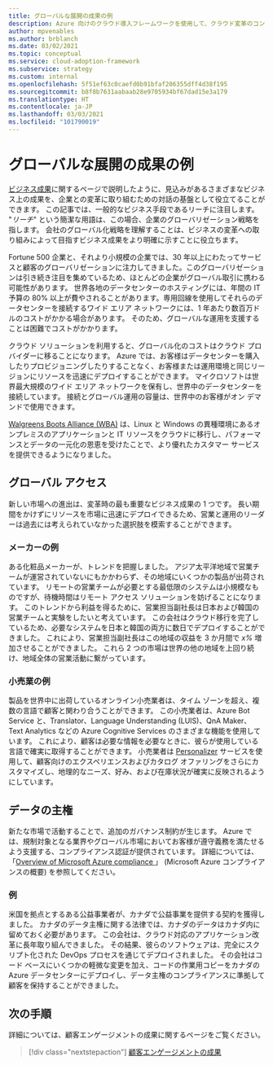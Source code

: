 ```yaml
---
title: グローバルな展開の成果の例
description: Azure 向けのクラウド導入フレームワークを使用して、クラウド変革のコンテキストにおけるグローバルな展開の成果を理解します。
author: mpvenables
ms.author: brblanch
ms.date: 03/02/2021
ms.topic: conceptual
ms.service: cloud-adoption-framework
ms.subservice: strategy
ms.custom: internal
ms.openlocfilehash: 5f51ef63c0caefd0b91bfaf206355dff4d38f195
ms.sourcegitcommit: b8f8b7631aabaab28e9705934bf67dad15e3a179
ms.translationtype: HT
ms.contentlocale: ja-JP
ms.lasthandoff: 03/03/2021
ms.locfileid: "101790019"
---
```

<!-- cSpell:ignore Personalizer -->
<!-- docutune:ignore "global reach" -->

# <a name="examples-of-global-reach-outcomes"></a>グローバルな展開の成果の例

[ビジネス成果](./index.md)に関するページで説明したように、見込みがあるさまざまなビジネス上の成果を、企業との変革に取り組むための対話の基盤として役立てることができます。 この記事では、一般的なビジネス手段であるリーチに注目します。 "*リーチ*" という簡潔な用語は、この場合、企業のグローバリゼーション戦略を指します。 会社のグローバル化戦略を理解することは、ビジネスの変革への取り組みによって目指すビジネス成果をより明確に示すことに役立ちます。

Fortune 500 企業と、それより小規模の企業では、30 年以上にわたってサービスと顧客のグローバリゼーションに注力してきました。このグローバリゼーションは引き続き注目を集めているため、ほとんどの企業がグローバル取引に携わる可能性があります。 世界各地のデータセンターのホスティングには、年間の IT 予算の 80% 以上が費やされることがあります。専用回線を使用してそれらのデータセンターを接続するワイド エリア ネットワークには、1 年あたり数百万ドルのコストがかかる場合があります。 そのため、グローバルな運用を支援することは困難でコストがかかります。

クラウド ソリューションを利用すると、グローバル化のコストはクラウド プロバイダーに移ることになります。 Azure では、お客様はデータセンターを購入したりプロビジョニングしたりすることなく、お客様または運用環境と同じリージョンにリソースを迅速にデプロイすることができます。 マイクロソフトは世界最大規模のワイド エリア ネットワークを保有し、世界中のデータセンターを接続しています。 接続とグローバル運用の容量は、世界中のお客様がオン デマンドで使用できます。

[Walgreens Boots Alliance (WBA)](https://customers.microsoft.com/story/792289-walgreens-boots-alliance-retailers-azure-sap-migration) は、Linux と Windows の異種環境にあるオンプレミスのアプリケーションと IT リソースをクラウドに移行し、パフォーマンスとデータの一元化の恩恵を受けたことで、より優れたカスタマー サービスを提供できるようになりました。

## <a name="global-access"></a>グローバル アクセス

新しい市場への進出は、変革時の最も重要なビジネス成果の 1 つです。 長い期間をかけずにリソースを市場に迅速にデプロイできるため、営業と運用のリーダーは過去には考えられていなかった選択肢を模索することができます。

### <a name="manufacturing-example"></a>メーカーの例

ある化粧品メーカーが、トレンドを把握しました。 アジア太平洋地域で営業チームが運営されていないにもかかわらず、その地域にいくつかの製品が出荷されています。 リモートの営業チームが必要とする最低限のシステムは小規模なものですが、待機時間はリモート アクセス ソリューションを妨げることになります。 このトレンドから利益を得るために、営業担当副社長は日本および韓国の営業チームと実験をしたいと考えています。 この会社はクラウド移行を完了しているため、必要なシステムを日本と韓国の両方に数日でデプロイすることができました。 これにより、営業担当副社長はこの地域の収益を 3 か月間で *x%* 増加させることができました。 これら 2 つの市場は世界の他の地域を上回り続け、地域全体の営業活動に繋がっています。

### <a name="retail-example"></a>小売業の例

製品を世界中に出荷しているオンライン小売業者は、タイム ゾーンを超え、複数の言語で顧客と関わり合うことができます。 この小売業者は、Azure Bot Service と、Translator、Language Understanding (LUIS)、QnA Maker、Text Analytics などの Azure Cognitive Services のさまざまな機能を使用しています。 これにより、顧客は必要な情報を必要なときに、彼らが使用している言語で確実に取得することができます。 小売業者は [Personalizer](https://azure.microsoft.com/services/cognitive-services/personalizer/) サービスを使用して、顧客向けのエクスペリエンスおよびカタログ オファリングをさらにカスタマイズし、地理的なニーズ、好み、および在庫状況が確実に反映されるようにしています。

## <a name="data-sovereignty"></a>データの主権

新たな市場で活動することで、追加のガバナンス制約が生じます。 Azure では、規制対象となる業界やグローバル市場においてお客様が遵守義務を満たせるよう支援する、コンプライアンス認証が提供されています。 詳細については、「[Overview of Microsoft Azure compliance ](https://azure.microsoft.com/overview/trusted-cloud/compliance)」 (Microsoft Azure コンプライアンスの概要) を参照してください。

### <a name="example"></a>例

米国を拠点とするある公益事業者が、カナダで公益事業を提供する契約を獲得しました。 カナダのデータ主権に関する法律では、カナダのデータはカナダ内に留めておく必要があります。 この会社は、クラウド対応のアプリケーション改革に長年取り組んできました。 その結果、彼らのソフトウェアは、完全にスクリプト化された DevOps プロセスを通じてデプロイされました。 その会社はコード ベースにいくつかの軽微な変更を加え、コードの作業用コピーをカナダの Azure データセンターにデプロイし、データ主権のコンプライアンスに準拠して顧客を保持することができました。

## <a name="next-steps"></a>次の手順

詳細については、顧客エンゲージメントの成果に関するページをご覧ください。

> [!div class="nextstepaction"]
> [顧客エンゲージメントの成果](./engagement-outcomes.md)
